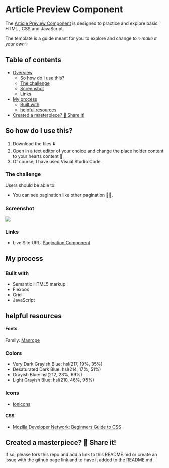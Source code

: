# Article Preview Component

The [Article Preview Component](https://farhdibehnamdev.github.io/Article-Preview-Component/) is designed to practice and explore basic HTML , CSS and JavaScript.

The template is a guide meant for you to explore and change to ✨*make it your own*✨

## Table of contents

- [Overview](#overview)
  - [So how do I use this?](#So-how-do-I-use-this)
  - [The challenge](#the-challenge)
  - [Screenshot](#screenshot)
  - [Links](#links)
- [My process](#my-process)
  - [Built with](#built-with)
  - [helpful resources](#helpful-resources)
- [Created a masterpiece? 🎨 Share it!](#Created-a-masterpiece)

## So how do I use this?

1. Download the files ⬇️
2. Open in a text editor of your choice and change the place holder content to your hearts content 💛
3. Of course, I have used Visual Studio Code.

### The challenge

Users should be able to:

- You can see pagination like other pagination 🤣🤣.

### Screenshot

![](./pagination.jpg)

### Links

- Live Site URL: [Pagination Component](https://farhdibehnamdev.github.io/Article-Preview-Component/)

## My process

### Built with

- Semantic HTML5 markup
- Flexbox
- Grid
- JavaScript

## helpful resources

#### Fonts

Family: [Manrope](https://fonts.google.com/specimen/Manrope)

### Colors

- Very Dark Grayish Blue: hsl(217, 19%, 35%)
- Desaturated Dark Blue: hsl(214, 17%, 51%)
- Grayish Blue: hsl(212, 23%, 69%)
- Light Grayish Blue: hsl(210, 46%, 95%)

### Icons

- [Ionicons](https://ionicons.com)

#### CSS

- [Mozilla Developer Network: Beginners Guide to CSS](https://developer.mozilla.org/en-US/docs/Learn/CSS/Introduction_to_CSS)

## Created a masterpiece? 🎨 Share it!

If so, please fork this repo and add a link to this README.md or create an issue with the github page link and to have it added to the README.md.
